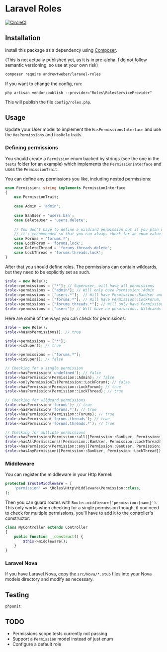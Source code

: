 # Laravel Roles

[![CircleCI](https://dl.circleci.com/status-badge/img/gh/andrewtweber/laravel-roles/tree/master.svg?style=shield)](https://dl.circleci.com/status-badge/redirect/gh/andrewtweber/laravel-roles/tree/master)

## Installation

Install this package as a dependency using [Composer](https://getcomposer.org).

(This is not actually published yet, as it is in pre-alpha. I do not follow semantic versioning, so use at your own risk)


``` bash
composer require andrewtweber/laravel-roles
```

If you want to change the config, run:

```
php artisan vendor:publish --provider="Roles\RolesServiceProvider"
```

This will publish the file `config/roles.php`.

## Usage

Update your User model to implement the `HasPermissionsInterface` and use the `HasPermissions` and `HasRole` traits.

### Defining permissions

You should create a `Permission` enum backed by strings (see the one in the `tests` folder for an example) which
implements the `PermissionInterface` and uses the `PermissionTrait`.

You can define any permissions you like, including nested permissions:

```php
enum Permission: string implements PermissionInterface
{
    use PermissionTrait;
    
    case Admin = 'admin';
    
    case BanUser = 'users.ban';
    case DeleteUser = 'users.delete';
    
    // You don't have to define a wildcard permission but if you plan on checking for them,
    // it's recommended so that you can always check for an enum value.
    case Forums = 'forums.*';
    case LockForum = 'forums.lock';
    case DeleteThread = 'forums.threads.delete';
    case LockThread = 'forums.threads.lock';
}
```

After that you should define roles. The permissions can contain wildcards, but they need to be explicitly set as such.

```php
$role = new Role();
$role->permissions = ["*"]; // Superuser, will have all permissions
$role->permissions = ["admin"]; // Will only have Permission::Admin
$role->permissions = ["users.*"];  // Will have Permission::BanUser and Permission::DeleteUser
$role->permissions = ["forums.*"]; // Will have Permission::LockForum, Permission::DeleteThread, and Permission::LockThread
$role->permissions = ["forums.threads.*"]; // Will only have Permission::LockThread
$role->permissions = ["users"]; // Will have no permissions. Wildcards have to be set explicitly, to prevent mistakes
```

Here are some of the ways you can check for permissions:


```php
$role = new Role();
$role->hasNoPermissions(); // true

$role->permissions = ["*"];
$role->isSuper(); // true

$role->permissions = ["forums.*"];
$role->isSuper(); // false

// Checking for a single permission
$role->hasPermission('undefined'); // false
$role->hasPermission(Permission::Admin); // false
$role->onlyPermissionIs(Permission::LockForum); // false
$role->hasPermission(Permission::LockForum); // true
$role->hasPermission(Permission::LockThread); // true

// Checking for wildcard permissions
$role->hasPermission('forums'); // true
$role->hasPermission('forums.*'); // true
$role->hasPermission(Permission::Forums); // true
$role->hasPermission('forums.threads'); // true
$role->hasPermission('forums.threads.*'); // true

// Checking for multiple permissions
$role->hasPermission(Permission::all([Permission::BanUser, Permission::LockThread])); // false
$role->hasAllPermissions([Permission::BanUser, Permission::LockThread]); // false, Equivalent to previous line
$role->hasPermission(Permission::any([Permission::BanUser, Permission::LockThread])); // true
$role->hasAnyPermission([Permission::BanUser, Permission::LockThread]); // true, Equivalent to previous line
```

### Middleware

You can register the middleware in your Http Kernel:

```php
protected $routeMiddleware = [
    'permission' => \Roles\Http\Middleware\Permission::class,
];
```

Then you can guard routes with `Route::middleware('permission:{name}')`. This only works when checking
for a single permission though, if you need to check for multiple permissions, you'll have to add it to the
controller's constructor:

```php
class MyController extends Controller
{
    public function __construct() {
        $this->middleware();
    }
}
```

### Laravel Nova

If you have Laravel Nova, copy the `src/Nova/*.stub` files into your Nova models directory and modify as necessary.

## Testing

```
phpunit
```

## TODO

* Permissions scope tests currently not passing
* Support a `Permission` model instead of just enum
* Configure a default role
